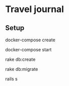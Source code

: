 # Travel journal


## Setup

docker-compose create

docker-compose start

rake db:create

rake db:migrate

rails s